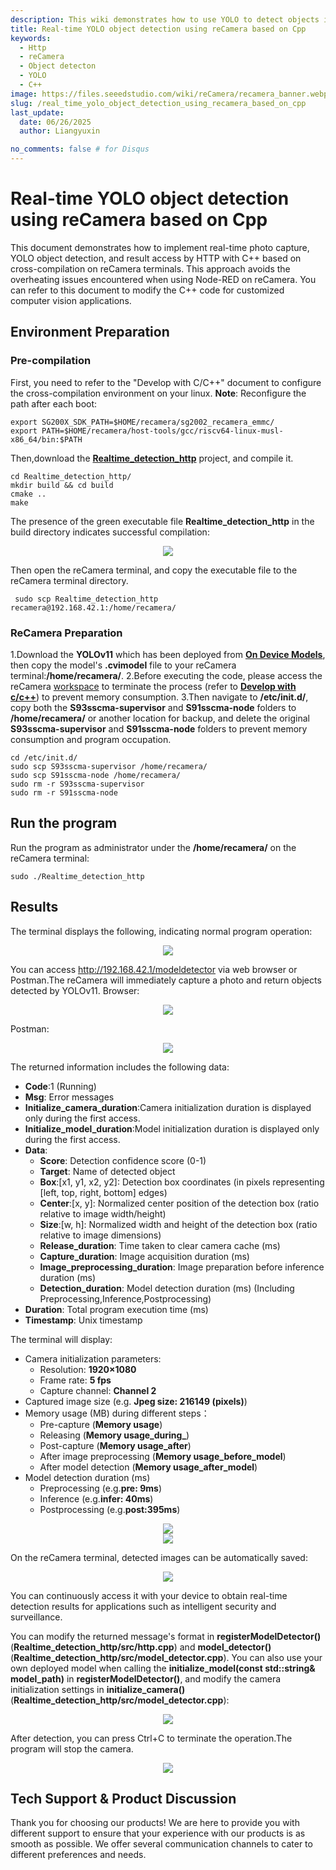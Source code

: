 ```yaml
---
description: This wiki demonstrates how to use YOLO to detect objects in real time on reCamera with C++. 
title: Real-time YOLO object detection using reCamera based on Cpp
keywords:
  - Http
  - reCamera
  - Object detecton
  - YOLO
  - C++
image: https://files.seeedstudio.com/wiki/reCamera/recamera_banner.webp
slug: /real_time_yolo_object_detection_using_recamera_based_on_cpp
last_update:
  date: 06/26/2025
  author: Liangyuxin

no_comments: false # for Disqus
---
```


# Real-time YOLO object detection using reCamera based on Cpp

This document demonstrates how to implement real-time photo capture, YOLO object detection, and result access by HTTP with C++ based on cross-compilation on reCamera terminals. This approach avoids the overheating issues encountered when using Node-RED on reCamera. You can refer to this document to modify the C++ code for customized computer vision applications.

## Environment Preparation
### Pre-compilation

First, you need to refer to the "Develop with C/C++" document to configure the cross-compilation environment on your linux. 
**Note**: Reconfigure the path after each boot:
```
export SG200X_SDK_PATH=$HOME/recamera/sg2002_recamera_emmc/
export PATH=$HOME/recamera/host-tools/gcc/riscv64-linux-musl-x86_64/bin:$PATH
```
Then,download the **[Realtime_detection_http](https://files.seeedstudio.com/wiki/reCamera/develop_with_c_cpp/Realtime_detection_http.zip)** project, and compile it.​

```
cd Realtime_detection_http/
mkdir build && cd build
cmake ..
make
```
The presence of the green executable file **Realtime_detection_http** in the build directory indicates successful compilation:
<div align="center"><img width={600} src="https://files.seeedstudio.com/wiki/reCamera/Real_time_YOLO_object_detection_using_reCamera_based_on_Cpp/1.png" /></div>

Then open the reCamera terminal, and copy the executable file to the reCamera terminal directory.​
```
 sudo scp Realtime_detection_http recamera@192.168.42.1:/home/recamera/
```
### ReCamera Preparation
1.Download the **YOLOv11** which has been deployed from **[On Device Models](https://wiki.seeedstudio.com/recamera_on_device_models/)**, then copy the model's **.cvimodel** file to your reCamera terminal:**/home/recamera/**.
2.Before executing the code, please access the reCamera [workspace](http://192.168.42.1/#/workspace) to terminate the process (refer to **[Develop with c/c++](https://wiki.seeedstudio.com/recamera_develop_with_c_cpp)**) to prevent memory consumption.
3.Then navigate to **/etc/init.d/**, copy both the **S93sscma-supervisor** and **S91sscma-node** folders to **/home/recamera/** or another location for backup, and delete the original **S93sscma-supervisor** and **S91sscma-node** folders to prevent memory consumption and program occupation.​

```
cd /etc/init.d/
sudo scp S93sscma-supervisor /home/recamera/
sudo scp S91sscma-node /home/recamera/
sudo rm -r S93sscma-supervisor
sudo rm -r S91sscma-node
```
## Run the program

Run the program as administrator under the **/home/recamera/** on the reCamera terminal​:
```
sudo ./Realtime_detection_http
```

## Results

The terminal displays the following, indicating normal program operation: 
<div align="center"><img width={600} src="https://files.seeedstudio.com/wiki/reCamera/Real_time_YOLO_object_detection_using_reCamera_based_on_Cpp/2.png" /></div>

You can access http://192.168.42.1/modeldetector via web browser or Postman.The reCamera will immediately capture a photo and return objects detected by YOLOv11.​
Browser:

<div align="center"><img width={600} src="https://files.seeedstudio.com/wiki/reCamera/Real_time_YOLO_object_detection_using_reCamera_based_on_Cpp/3.png" /></div>

Postman:
<div align="center"><img width={600} src="https://files.seeedstudio.com/wiki/reCamera/Real_time_YOLO_object_detection_using_reCamera_based_on_Cpp/4.png" /></div>

The returned information includes the following data:​​
- **Code**:1 (Running)
- **Msg**: Error messages
- **Initialize_camera_duration**:Camera initialization duration is displayed only during the first access.​
- **Initialize_model_duration**:Model initialization duration is displayed only during the first access.​
- **Data**:
    - ​**Score**: Detection confidence score (0-1)
    - **Target**: Name of detected object
    - **Box**:[x1, y1, x2, y2]​: Detection box coordinates (in pixels representing [left, top, right, bottom] edges)
    - ​**Center**:[x, y]​: Normalized center position of the detection box (ratio relative to image width/height)
    - ​**Size**:[w, h]​: Normalized width and height of the detection box (ratio relative to image dimensions)
    - **Release_duration**: Time taken to clear camera cache (ms)
    - ​**Capture_duration**: Image acquisition duration (ms)
    - ​**Image_preprocessing_duration**: Image preparation before inference duration (ms)
    - **Detection_duration**: Model detection duration (ms) (Including Preprocessing,Inference,Postprocessing)
- ​**Duration**: Total program execution time (ms)
- **Timestamp**: Unix timestamp 

The terminal will display:​
- Camera initialization parameters​:
    - Resolution: **1920×1080**
    - Frame rate: **5 fps**
    - Capture channel: **Channel 2**
- Captured image size (e.g. **Jpeg size: 216149 (pixels)**)
- ​Memory usage (MB) during different steps：
    - Pre-capture (**Memory usage**)
    - Releasing (**Memory usage_during_**)
    - Post-capture (**Memory usage_after**)
    - After image preprocessing (**Memory usage_before_model**)
    - After model detection (**Memory usage_after_model**)
- Model detection duration (ms)
    - Preprocessing (e.g.**pre: 9ms**)
    - Inference (e.g.**infer: 40ms**)
    - Postprocessing (e.g.**post:395ms**)

<div align="center"><img width={600} src="https://files.seeedstudio.com/wiki/reCamera/Real_time_YOLO_object_detection_using_reCamera_based_on_Cpp/5.png" /></div>


<div align="center"><img width={600} src="https://files.seeedstudio.com/wiki/reCamera/Real_time_YOLO_object_detection_using_reCamera_based_on_Cpp/6.png" /></div>



On the reCamera terminal, detected images can be automatically saved:​
<div align="center"><img width={600} src="https://files.seeedstudio.com/wiki/reCamera/Real_time_YOLO_object_detection_using_reCamera_based_on_Cpp/7.jpg" /></div>

You can continuously access it with your device to obtain real-time detection results for applications such as intelligent security and surveillance.

You can modify the returned message's format in **registerModelDetector()** (**Realtime_detection_http/src/http.cpp**) and **model_detector()** (**Realtime_detection_http/src/model_detector.cpp**).
You can also use your own deployed model when calling the **initialize_model(const std::string& model_path)** in **registerModelDetector()**, and modify the camera initialization settings in **initialize_camera()**(**Realtime_detection_http/src/model_detector.cpp**):

<div align="center"><img width={600} src="https://files.seeedstudio.com/wiki/reCamera/Real_time_YOLO_object_detection_using_reCamera_based_on_Cpp/8.png" /></div>


After detection, you can press Ctrl+C to terminate the operation.​The program will stop the camera.​

<div align="center"><img width={600} src="https://files.seeedstudio.com/wiki/reCamera/Real_time_YOLO_object_detection_using_reCamera_based_on_Cpp/9.png" /></div>

## Tech Support & Product Discussion

Thank you for choosing our products! We are here to provide you with different support to ensure that your experience with our products is as smooth as possible. We offer several communication channels to cater to different preferences and needs.

<div class="button_tech_support_container">
<a href="https://forum.seeedstudio.com/" class="button_forum"></a> 
<a href="https://www.seeedstudio.com/contacts" class="button_email"></a>
</div>

<div class="button_tech_support_container">
<a href="https://discord.gg/eWkprNDMU7" class="button_discord"></a> 
<a href="https://github.com/Seeed-Studio/wiki-documents/discussions/69" class="button_discussion"></a>
</div>